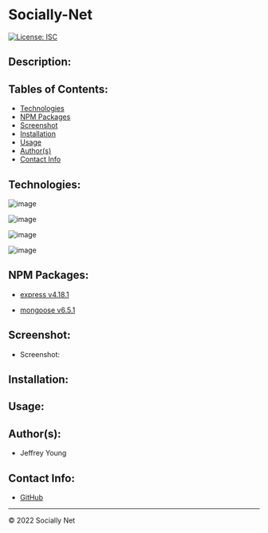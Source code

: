 # Socially-Net
[![License: ISC](https://img.shields.io/badge/License-ISC-blue.svg)](https://opensource.org/licenses/ISC)

## Description:


## Tables of Contents:
* [Technologies](#technologies)
* [NPM Packages](#npm-packages)
* [Screenshot](#screenshot)
* [Installation](#installation)
* [Usage](#usage)
* [Author(s)](#authors)
* [Contact Info](#contact-info)

## Technologies:
![image](https://img.shields.io/badge/JavaScript-323330?style=for-the-badge&logo=javascript&logoColor=F7DF1E)

![image](https://img.shields.io/badge/MongoDB-4EA94B?style=for-the-badge&logo=mongodb&logoColor=white)

![image](https://img.shields.io/badge/Express.js-000000?style=for-the-badge&logo=express&logoColor=white)

![image](https://img.shields.io/badge/Node.js-339933?style=for-the-badge&logo=nodedotjs&logoColor=white)

## NPM Packages:
* [express v4.18.1](https://www.npmjs.com/package/express)

* [mongoose v6.5.1](https://www.npmjs.com/package/mongoose)

## Screenshot:
* Screenshot:



## Installation:


## Usage:


## Author(s):
* Jeffrey Young

## Contact Info:
* [GitHub](https://github.com/jeffymiyoung)

---
© 2022 Socially Net